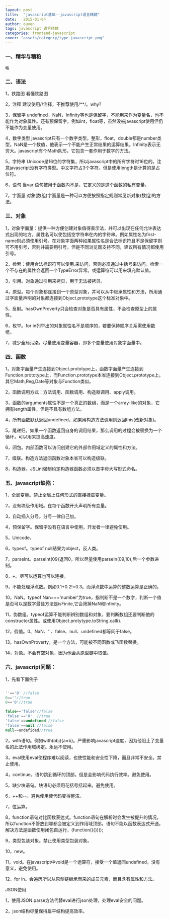 ```yaml
---
layout: post
title:  "javascript基础--javascript语言精髓"
date:   2015-01-04
author: ouven
tags: javascript 语言精髓
categories: frontend-javascript
cover: "assets/category/type-javascript.png"
---
```


### 一、精华与糟粕
    略

### 二、语法

1，铁路图
    看懂铁路图

2，注释
    建议使用//注释，不推荐使用/**/。why?

3，保留字
    undefined，NaN，Infinity等也是保留字，不能用来作为变量名，也不能作为对象属性。还有预保留字，例如int，float等，虽然没被javascript使用但仍不能作为变量使用。

4，数字类型
    javascript只有一个数字类型。整形，float，double都是number类型。NaN是一个数值，他表示一个不能产生正常结果的运算结果。Infinity表示无穷大。javascript有个Math队形，它包含一套作用于数字的方法。

5，字符串
    Unicode是16位的字符集，所以javascript中的所有字符时16位的。注意javascript没有字符类型。中文字符占3个字符。但是使用length是计算的是占位符。

6，语句
    当var 语句被用于函数内不是，它定义的是这个函数的私有变量。

7，字面量
    对象(数组)字面量是一种可以方便按照指定规则常见新对象(数组)的方法。

### 三、对象

1，对象字面量：提供一种方便创建对象值得表示法，并可以出现在任何允许表达式出现的地方。属性名可以使包括空字符串在内的字符串。例如属性名为first-name则必须使用引号。在对象字面两种如果属性名是合法标识符且不是保留字则可不用引号，否则并需要用引号，但是不同浏览器支持不同，建议所有情况都使用引号。

2，检索：使用合法标识符可以使用.来访问，否则必须通过中括号来访问。检索一个不存在的属性会返回一个TypeError异常。或运算符可以用来填充默认值。

3，引用。对象通过引用来拷贝，用于无法被拷贝。

4，原型。每个对象都连接到一个原型对象，并可以从中继承属性和方法，所用通过字面量声明的对象都连接到Object.prototype这个标准对象中。

5，反射。hasOwnProverty只会检查对象是否具有属性，不会检查原型上的属性。

6，枚举。for in列举出的对象属性名不是顺序的，若要保持顺序关系需使用数组。

7，减少全局污染。尽量使用变量容器，即多个变量使用对象字面量中。

### 四、函数

1，对象字面量产生连接到Object.prototype上，函数字面量产生连接到Function.prototype上，而Function.prototype本省连接到Object.prototype上。其它Math,Reg,Date等对象与Function类似。

2，函数调用方式：方法调用、函数调用、构造器调用、apply调用。

3，函数的arguments属性不是一个真正的数组，而是一个array-like的对象，它拥有length属性，但是不具有数组方法。

4，所有函数默认返回undefined，如果用构造方法调用则返回this(改新对象)。

5，尾递归。如果一个函数返回自身的调用结果，那么调用的过程会被替换为一个循环，可以用来提高速度。

6，闭包。内部函数可以访问创建它的外部作用域定义的属性和方法。

7，级联。构造方法返回函数对象本省可以构造级联。

8，构造器。JSLint强制约定构造器函数必须以首字母大写形式命名。


### 五、javascript缺陷：
1，全局变量。禁止全局上任何形式的直接挂载变量。

2，没有块级作用域。在每个函数开头声明所有变量。

3，自动插入分号。分号一律自己加。

4，预保留字。保留字没有在语言中使用，开发者一律避免使用。

5，Unicode。

6，typeof。typeof null结果为object，反人类。

7，parseInt。parseInt(09)返回0，所以尽量使用parseIn(09,10),后一个参数进制。

8，+。尽可以运算也可以连接。

9，不能处理浮点数。例如0.1+0.2!=0.3。而浮点数中运算的整数运算是正确的。

10，NaN。typeof Nan==='number'为true，指判断不是一个数字，判断一个值是否可以是数字最佳方法是isFinite,它会筛掉NaN和Infinity。

11，伪数组。typeof运算不能判断辨别数组和对象，要判断数组还要判断他的constructor属性。或使用Object.protytype.toString.call().

12，假值。0、NaN、''、false、null、undefined都等同于false。

13，hasOwnProverty。是一个方法，可能被不同函数或飞函数替换。

14，对象。不会有空对象，因为他会从原型链中取值。

### 六、javascript问题：
1，先看下面例子

```javascript

''=='0' //false
0==''//true
0=='0'//true

false=='false'//false
'false'=='0'  //true
'false'==undefined //false
'false'==null //false
null==undefided//true
```

2，with语句。例如with(obj){a=b}。严重影响javascript速度，因为他阻止了变量名的此法作用域绑定。永远不使用。

3，eval使用eval使程序难以阅读，也使性能和安全性下降，而且非常不安全。禁止使用。

4，continue。语句跳到循环的顶部。但是会影响代码执行效率。避免使用。

5，缺少块语句。块语句必须用花括号括起来。避免使用。

6，++和--。避免使用使代码变得整洁。

7，位运算。

8，function语句对比函数表达式。function语句在解析时会发生被提升的情况，所以function不管放到哪都会被定义到作用域顶部。语句不能以函数表达式开通，解决方法是函数使用闭包自运行，(function(){})();

9，类型包装对象。禁止使用类型包装对象。

10，new。

11，void。在javascript中void是一个运算符，接受一个值返回undefined，没有意义，避免使用。

12，for in。会遍历所以从原型链继承而来的成员元素，而且含有属性和方法。

JSON使用

1，使用JSON.parse方法代替eval进行json处理，处理eval安全的问题。

2，json结构尽量保持扁平结构提高效率。

    

    

